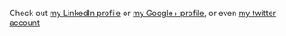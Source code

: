
Check out [my LinkedIn profile](http://no.linkedin.com/in/landro) or
[my Google+ profile](https://plus.google.com/114497086993236232709?rel=author), or
even [my twitter account](https://twitter.com/landro)



